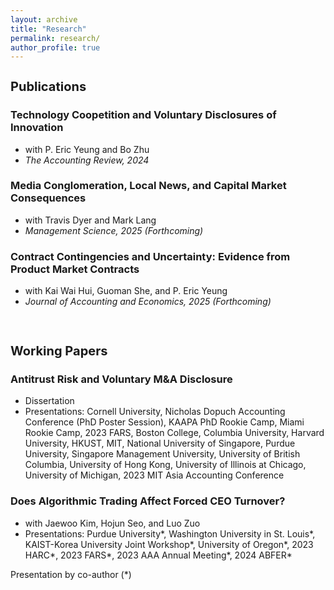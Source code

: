 ```yaml
---
layout: archive
title: "Research"
permalink: research/
author_profile: true
---
```


<h1 style="font-size: 20px; margin-bottom: 2px;">Publications</h1>

### <a style="text-decoration:none" href="https://doi.org/10.2308/TAR-2022-0544">Technology Coopetition and Voluntary Disclosures of Innovation</a> 
  * with P. Eric Yeung and Bo Zhu
  * <em>The Accounting Review, 2024</em>

### <a style="text-decoration:none" href="https://papers.ssrn.com/sol3/papers.cfm?abstract_id=4055618">Media Conglomeration, Local News, and Capital Market Consequences</a> 
  * with Travis Dyer and Mark Lang
  * <em>Management Science, 2025 (Forthcoming)</em>

### <a style="text-decoration:none" href="https://doi.org/10.1016/j.jacceco.2024.101743">Contract Contingencies and Uncertainty: Evidence from Product Market Contracts</a> 
  * with Kai Wai Hui, Guoman She, and P. Eric Yeung
  * <em>Journal of Accounting and Economics, 2025 (Forthcoming)</em>

<br>

<h1 style="font-size: 20px;">Working Papers</h1>

### <a style="text-decoration:none" href="https://papers.ssrn.com/sol3/papers.cfm?abstract_id=4381331">Antitrust Risk and Voluntary M&A Disclosure</a> 
  * Dissertation
  * Presentations: Cornell University, Nicholas Dopuch Accounting Conference (PhD Poster Session), KAAPA PhD Rookie Camp, Miami Rookie Camp, 2023 FARS, Boston College, Columbia University, Harvard University, HKUST, MIT, National University of Singapore, Purdue University, Singapore Management University, University of British Columbia, University of Hong Kong, University of Illinois at Chicago, University of Michigan, 2023 MIT Asia Accounting Conference

### <a style="text-decoration:none" href="https://papers.ssrn.com/sol3/papers.cfm?abstract_id=4202175">Does Algorithmic Trading Affect Forced CEO Turnover?</a> 
  * with Jaewoo Kim, Hojun Seo, and Luo Zuo 
  * Presentations: Purdue University\*, Washington University in St. Louis\*, KAIST-Korea University Joint Workshop\*, University of Oregon\*, 2023 HARC\*, 2023 FARS\*, 2023 AAA Annual Meeting\*, 2024 ABFER\*

Presentation by co-author (*)